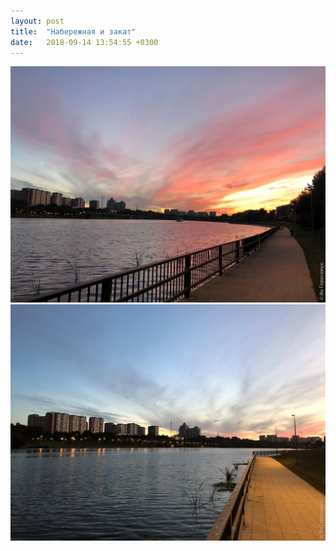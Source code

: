 ```yaml
---
layout: post
title:  "Набережная и закат"
date:   2018-09-14 13:54:55 +0300
---
```


<img src="/assets/images/2018/09/2018-09-14_13-50-05_IMG_0444_web.jpg" class="img-fluid mx-auto d-block" alt="Набережная и закат" />

<img src="/assets/images/2018/09/2018-09-14_13-50-06_IMG_0448_web.jpg" class="img-fluid mx-auto d-block" alt="Набережная и закат 2" />